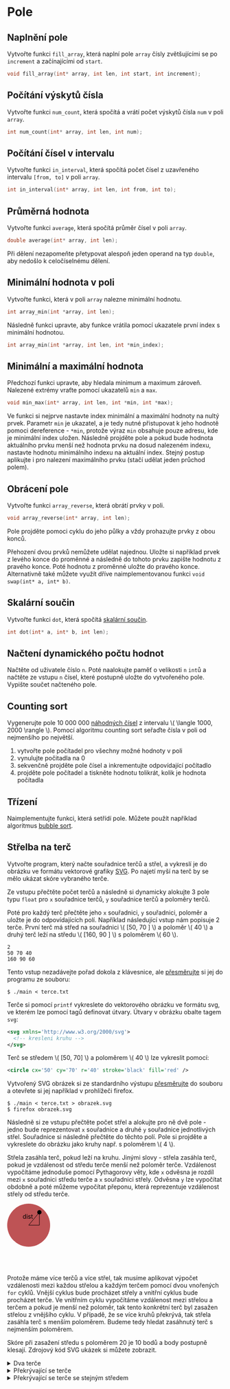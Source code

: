 # Pole

## Naplnění pole
Vytvořte funkci `fill_array`, která naplní pole `array` čísly zvětšujícími se po `increment` a
začínajícími od `start`. 
```c
void fill_array(int* array, int len, int start, int increment);
```

<upr-array-fill></upr-array-fill>

## Počítání výskytů čísla
Vytvořte funkci `num_count`, která spočítá a vrátí počet výskytů čísla `num` v poli `array`.
```c
int num_count(int* array, int len, int num);
```

<upr-array-interval array="[10, 2, 4, 3, 4, 8, 9, 4]" from="4" to="4"></upr-array-interval>


## Počítání čísel v intervalu
Vytvořte funkci `in_interval`, která spočítá počet čísel z uzavřeného intervalu `[from, to]` v poli
 `array`.
```c
int in_interval(int* array, int len, int from, int to);
```

<upr-array-interval array="[10, 2, 4, 3, 4, 8, 9, 4]" from="2" to="5"></upr-array-interval>

## Průměrná hodnota
Vytvořte funkci `average`, která spočítá průměr čísel v poli `array`.
```c
double average(int* array, int len);
```
Při dělení nezapomeňte přetypovat alespoň jeden operand na typ `double`, aby nedošlo k
celočíselnému dělení.

## Minimální hodnota v poli
Vytvořte funkci, která v poli `array` nalezne minimální hodnotu.

```c
int array_min(int *array, int len);
```

<upr-array-min array="[3, 5, 2, 8, 7, 1, 3]"></upr-array-min>

Následně funkci upravte, aby funkce vrátila pomocí ukazatele první index s minimální hodnotou.
```c
int array_min(int *array, int len, int *min_index);
```

## Minimální a maximální hodnota
Předchozí funkci upravte, aby hledala minimum a maximum zároveň.
Nalezené extrémy vraťte pomocí ukazatelů `min` a `max`.

```c
void min_max(int* array, int len, int *min, int *max);
```
Ve funkci si nejprve nastavte index minimální a maximální hodnoty na nultý prvek.
Parametr `min` je ukazatel, a je tedy nutné přistupovat k jeho hodnotě pomoci dereference - `*min`,
protože výraz `min` obsahuje pouze adresu, kde je minimální index uložen. Následně projděte
pole a pokud bude hodnota aktuálního prvku menší než hodnota prvku na dosud nalezeném indexu,
nastavte hodnotu minimálního indexu na aktuální index. Stejný postup aplikujte i pro nalezení
maximálního prvku (stačí udělat jeden průchod polem).

## Obrácení pole
Vytvořte funkci `array_reverse`, která obrátí prvky v poli.
```c
void array_reverse(int* array, int len);
```
Pole projděte pomoci cyklu do jeho půlky a vždy prohazujte prvky z obou konců.

<upr-array-reverse array="[10, 20, 30, 40, 50, 60]"></upr-array-reverse>

Přehození dvou prvků nemůžete udělat najednou. Uložte si například prvek z levého konce do proměnné
a následně do tohoto prvku zapište hodnotu z pravého konce. Poté hodnotu z proměnné uložte do pravého
konce. Alternativně také můžete využít dříve naimplementovanou funkci `void swap(int* a, int* b)`.

## Skalární součin
Vytvořte funkci `dot`, která spočítá
[skalární součin](https://cs.wikipedia.org/wiki/Skal%C3%A1rn%C3%AD_sou%C4%8Din).
```c
int dot(int* a, int* b, int len);
```

## Načtení dynamického počtu hodnot
Načtěte od uživatele číslo `n`. Poté naalokujte paměť o velikosti `n` `int`ů a 
načtěte ze vstupu `n` čísel, které postupně uložte do vytvořeného pole. Vypište součet načteného
pole.

## Counting sort
Vygenerujte pole 10 000 000 [náhodných čísel](../ruzne/nahodna_cisla.md) z intervalu \\( \langle 1000, 2000 \rangle \\).
Pomocí algoritmu counting sort seřaďte čísla v poli od nejmenšího po největší.

1. vytvořte pole počítadel pro všechny možné hodnoty v poli
2. vynulujte počitadla na 0
3. sekvenčně projděte pole čísel a inkrementujte odpovídající počítadlo
4. projděte pole počítadel a tiskněte hodnotu tolikrát, kolik je hodnota počítadla

<upr-counting-sort></upr-counting-sort>

## Třízení
Naimplementujte funkci, která setřídí pole. Můžete použít například algoritmus
[bubble sort](https://en.wikipedia.org/wiki/Bubble_sort).

## Střelba na terč
Vytvořte program, který načte souřadnice terčů a střel, a vykreslí je do obrázku ve formátu
vektorové grafiky [SVG](https://en.wikipedia.org/wiki/Scalable_Vector_Graphics). Po najetí myší
na terč by se mělo ukázat skóre vybraného terče.

<object data="terc/01_basic.svg"></object>

Ze vstupu přečtěte počet terčů a následně si dynamicky alokujte 3 pole typu `float` pro `x` souřadnice terčů, `y` souřadnice terčů a poloměry terčů.

Poté pro každý terč přečtěte jeho `x` souřadnici, `y` souřadnici, poloměr a uložte je do
odpovídajících polí.
Například následující vstup nám popisuje 2 terče.
První terč má střed na souřadnici \\( [50, 70 ] \\) a poloměr \\( 40 \\) a druhý terč leží na středu \\( [160, 90 ] \\) s poloměrem \\( 60 \\).
```
2
50 70 40
160 90 60
```

Tento vstup nezadávejte pořad dokola z klávesnice, ale [přesměrujte](../c/text/vstupavystup.md) si jej do programu ze souboru:
```
$ ./main < terce.txt
```


Terče si pomocí `printf` vykreslete do vektorového obrázku ve formátu svg, ve kterém lze pomocí tagů definovat útvary.
Útvary v obrázku obalte tagem `svg`:
```xml
<svg xmlns='http://www.w3.org/2000/svg'>
  <!-- kresleni kruhu -->
</svg>
```

Terč se středem \\( [50, 70] \\) a poloměrem \\( 40 \\) lze vykreslit pomocí: 
```svg
<circle cx='50' cy='70' r='40' stroke='black' fill='red' />
```

Vytvořený SVG obrázek si ze standardního výstupu [přesměrujte](../c/text/vstupavystup.md) do souboru a otevřete si jej například v prohlížeči firefox.

```shell
$ ./main < terce.txt > obrazek.svg
$ firefox obrazek.svg
```

Následně si ze vstupu přečtěte počet střel a alokujte pro ně dvě pole - jedno bude reprezentovat `x` souřadnice a druhé `y` souřadnice jednotlivých střel.
Souřadnice si následně přečtěte do těchto polí.
Pole si projděte a vykreslete do obrázku jako kruhy např. s poloměrem \\( 4 \\).

Střela zasáhla terč, pokud leží na kruhu.
Jinými slovy - střela zasáhla terč, pokud je vzdálenost od středu terče menší než poloměr terče.
Vzdálenost vypočítáme jednoduše pomocí Pythagorovy věty, kde `x` odvěsna je rozdíl mezi `x` souřadnici středu terče a `x` souřadnici střely. Odvěsna `y` lze vypočítat obdobně a poté můžeme vypočítat přeponu, která reprezentuje vzdálenost střely od středu terče.

<svg>
   <circle cx="50" cy="50" r="50" fill="rgb(190, 83, 85)" />
   <circle cx="75" cy="20" r="5" fill="black" />
   <line x1=50 y1=50 x2=75 y2=20 stroke='black'/>
   <line x1=50 y1=50 x2=75 y2=50 stroke='black'/>
   <line x1=75 y1=20 x2=75 y2=50 stroke='black'/>
   <text x=60 y=35 text-anchor="end">dist</text>
</svg>

Protože máme více terčů a více střel, tak musíme aplikovat výpočet vzdálenosti mezi každou střelou
a každým terčem pomocí dvou vnořených `for` cyklů.
Vnější cyklus bude procházet střely a vnitřní cyklus bude procházet terče.
Ve vnitřním cyklu vypočítáme vzdálenost mezi střelou a terčem a pokud je menší než poloměr,
tak tento konkrétní terč byl zasažen střelou z vnějšího cyklu.
V případě, že se více kruhů překrývá, tak střela zasáhla terč s menším poloměrem.
Budeme tedy hledat zasáhnutý terč s nejmenším poloměrem.

Skóre při zasažení středu s poloměrem 20 je 10 bodů a body postupně klesají.
Zdrojový kód SVG ukázek si můžete zobrazit.

<details>
<summary>Dva terče</summary>

<object data="terc/01_basic.svg"></object>

```
2
50 70 40
160 90 60

4
25 70
80 90
150 100
55 140
```
</details>

<details>
<summary>Překrývající se terče</summary>

<object data="terc/02_overlayed.svg"></object>

```
2
160 90 60
90 70 40

4
125 70 
80 90
150 100
55 140
```
</details>

<details>
<summary>Překrývající se terče se stejným středem</summary>

<object data="terc/03_same_c.svg"></object>

```
3
50 70 40
160 90 60
160 90 40
7
25 70
80 90
55 140
125 60
140 130
150 100
215 100
```
</details>

